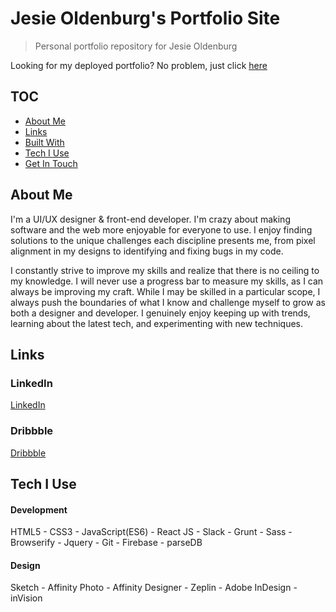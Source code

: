 # Jesie Oldenburg's Portfolio Site
> Personal portfolio repository for Jesie Oldenburg

Looking for my deployed portfolio? No problem, just click [here](https://jesieoldenburg.github.io/)

## TOC
* [About Me](#about-me)
* [Links](#links)
* [Built With](#built-with)
* [Tech I Use](#tech-i-use)
* [Get In Touch](#get-in-touch)

## About Me
I'm a UI/UX designer & front-end developer. I'm crazy about making software and the web more enjoyable for everyone to use. I enjoy finding solutions to the unique challenges each discipline presents me, from pixel alignment in my designs to identifying and fixing bugs in my code.

I constantly strive to improve my skills and realize that there is no ceiling to my knowledge. I will never use a progress bar to measure my skills, as I can always be improving my craft. While I may be skilled in a particular scope, I always push the boundaries of what I know and challenge myself to grow as both a designer and developer. I genuinely enjoy keeping up with trends, learning about the latest tech, and experimenting with new techniques.

## Links
### LinkedIn
[LinkedIn](https://www.linkedin.com/in/jesieoldenburg/)

### Dribbble
[Dribbble](https://dribbble.com/jesieOldenburg)

## Tech I Use
#### Development
HTML5 - CSS3 - JavaScript(ES6) - React JS - Slack - Grunt - Sass - Browserify - Jquery - Git - Firebase - parseDB

#### Design
Sketch - Affinity Photo - Affinity Designer - Zeplin - Adobe InDesign - inVision
